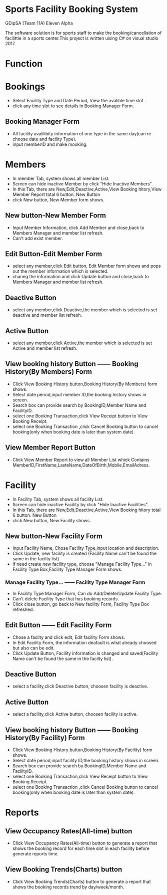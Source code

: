 Sports Facility Booking System
========================
GDipSA (Team 11A) Eleven Alpha

The software solution is for sports staff to make the booking/cancellation of facilittie in a sports center.This project is written uising C# on visual studio 2017.

Function
==================
# Bookings 
* Select Facility Type and Date Period, View the avalible time slot .
* click any time slot to see details in Booking Manager Form.
## Booking Manager Form
* All facility avalilibity information of one type in the same day(can re-choose date and facility Type).
* input memberID and make mooking.
   
# Members 
* In member Tab, system shows all member List.
* Screen can hide inactive Member by click "Hide Inactive Members".
* In this Tab, there are New,Edit,Deactive,Active,View Booking hitory,View Member Report total 6 button.
New Button
* click New button, New Member form shows.

## New button-New Member Form
* Input Member Information, click Add Member and close,back to Members Manager and member list refresh.
* Can't add exist member.

## Edit Button-Edit Member Form
* select any member,click Edit button, Edit Member form shows and pops out the member information which is selected.
* chaneg the information and click Update button and close,back to Members Manager and member list refresh.

## Deactive Button
* select any member,click Deactive,the member which is selected is set deactive and member list refresh.

## Active Button
* select any member,click Active,the member which is selected is set Active and member list refresh.

## View booking history Button —— Booking History(By Members) Form
* Click View Booking History button,Booking History(By Members) form shows.
* Select date period,input member ID,the booking history shows in screen.
* Search box can provide search by BookingID,Member Name and FacilityID.
* select one Booking Transaction,click View Receipt button to View Booking Receipt.
* select one Booking Transaction ,click Cancel Booking button to cancel booking(only when booking date is later than system date).
    
## View Member Report Button
* Click View Member Report to view all Member List whick Contains MemberID,FirstName,LasteName,DateOfBirth,Mobile,EmailAdress.

# Facility
* In Facility Tab, system shows all facility List.
* Screen can hide inactive Facility by click "Hide Inactive Facilities".
* In this Tab, there are New,Edit,Deactive,Active,View Booking hitory total 6 button.
New Button
* click New button, New Facility shows.
## New button-New Facility Form
* Input Facility Name, Chose Facility Type,input location and description.
* Click Update, new facility is created (Facility Name can't be found the same in the facilty list)
* if need create new facility type, choose "Manage Facility Type..." in Facility Type Box,Facility Type Manager Form shows.
### Manage Facility Type... —— Facility Type Manager Form
* In Facility Type Manager Form, Can do Add/Delete/Update Facility Type.
* Can't delete Facility Type that has booking records.
* Click close button, go back to New facility Form, Facility Type Box refreshed.


## Edit Button —— Edit Facility Form
* Chose a facilty and click edit, Edit facility Form shows.
* In Edit Facility Form, the information deafault is what already choosed but also can be edit.
* Click Update Button, Facility information is changed and saved(Facility Name can't be found the same in the facilty list).

## Deactive Button
* select a facility,click Deactive button, choosen facility is deactive.

## Active Button
* select a facility,click Active button, choosen facility is active.

## View booking history Button —— Booking History(By Facility) Form
* Click View Booking History button,Booking History(By Facility)  form shows.
* Select date period,input facility ID,the booking history shows in screen.
* Search box can provide search by BookingID,Member Name and FacilityID.
* select one Booking Transaction,click View Receipt button to View Booking Receipt.
* select one Booking Transaction ,click Cancel Booking button to cancel booking(only when booking date is later than system date).

# Reports
## View Occupancy Rates(All-time) button
* Click View Occupancy Rates(All-time) button to generate a report that shows the booking record for each time slot in each facility before generate reports time.

## View Booking Trends(Charts) button
* Click View Booking Trends(Charts) button to generate a report that shows the booking records trend by day/week/month.


